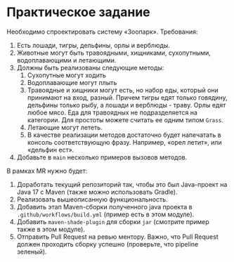 # Практическое задание

Необходимо спроектировать систему «Зоопарк». Требования:

1. Есть лошади, тигры, дельфины, орлы и верблюды.
2. Животные могут быть травоядными, хищниками, сухопутными, водоплавающими и летающими.
3. Должны быть реализованы следующие методы:
    1. Сухопутные могут ходить
    2. Водоплавающие могут плыть
    3. Травоядные и хищники могут есть, но набор еды, который они принимают на вход, разный. Причем
       тигры едят только говядину, дельфины только рыбу, а лошади и верблюды - траву. Орлы едят любое мясо. 
       Еда для травоядных не подразделяется на категории.
       Для простоты можете считать ее одним типом `Grass`.
    4. Летающие могут лететь.
    5. В качестве реализации методов достаточно будет напечатать в консоль соответствующую фразу.
       Например, «орел летит», или «дельфин ест».
4. Добавьте в `main` несколько примеров вызовов методов.

В рамках MR нужно будет:

1. Доработать текущий репозиторий так, чтобы это был Java-проект на Java 17 с Maven (также можно использовать Gradle).
2. Реализовать вышеописанную функциональность.
3. Добавить этап Maven-сборки полученного java проекта в `.github/workflows/build.yml` (пример есть в этом модуле).
4. Добавить `maven-shade-plugin` для сборки `jar` (смотрите пример также в этом модуле).
5. Отправить Pull Request на ревью ментору. Важно, что Pull Request должен проходить сборку успешно (проверьте, что pipeline зеленый).